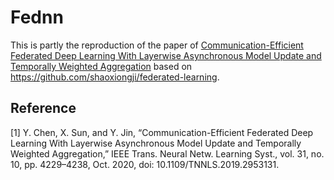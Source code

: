 # Fednn
This is partly the reproduction of the paper of [Communication-Efficient Federated Deep Learning With Layerwise Asynchronous Model Update and Temporally Weighted Aggregation](https://ieeexplore.ieee.org/abstract/document/8945292)  based on https://github.com/shaoxiongji/federated-learning.

## Reference
[1] Y. Chen, X. Sun, and Y. Jin, “Communication-Efficient Federated Deep Learning With Layerwise Asynchronous Model Update and Temporally Weighted Aggregation,” IEEE Trans. Neural Netw. Learning Syst., vol. 31, no. 10, pp. 4229–4238, Oct. 2020, doi: 10.1109/TNNLS.2019.2953131.



